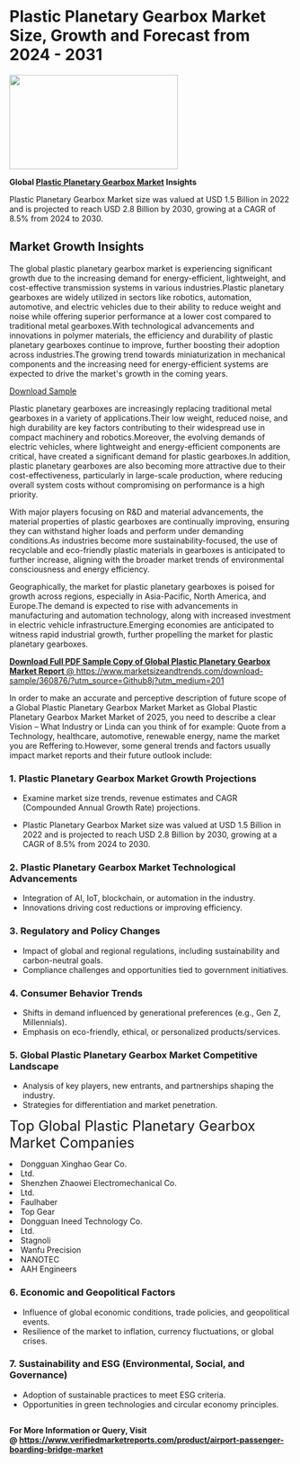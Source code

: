 <H1>Plastic Planetary Gearbox Market Size, Growth and Forecast from 2024 - 2031</H1><img class="aligncenter size-medium wp-image-584254" src="https://thirdeyenews.in/wp-content/uploads/2024/09/Global-Market-Research-300x168.jpeg" alt="" width="300" height="168" /><p><strong>Global&nbsp;<a href="https://www.marketsizeandtrends.com/download-sample/360876/?utm_source=Github8j?utm_medium=201">Plastic Planetary Gearbox Market</a> Insights</strong></p><p>Plastic Planetary Gearbox Market size was valued at USD 1.5 Billion in 2022 and is projected to reach USD 2.8 Billion by 2030, growing at a CAGR of 8.5% from 2024 to 2030.</p><p><h2>Market Growth Insights</h2> <p>The global plastic planetary gearbox market is experiencing significant growth due to the increasing demand for energy-efficient, lightweight, and cost-effective transmission systems in various industries.Plastic planetary gearboxes are widely utilized in sectors like robotics, automation, automotive, and electric vehicles due to their ability to reduce weight and noise while offering superior performance at a lower cost compared to traditional metal gearboxes.With technological advancements and innovations in polymer materials, the efficiency and durability of plastic planetary gearboxes continue to improve, further boosting their adoption across industries.The growing trend towards miniaturization in mechanical components and the increasing need for energy-efficient systems are expected to drive the market's growth in the coming years.</p> <p><a href="sample_download_link">Download Sample</a></p> <p>Plastic planetary gearboxes are increasingly replacing traditional metal gearboxes in a variety of applications.Their low weight, reduced noise, and high durability are key factors contributing to their widespread use in compact machinery and robotics.Moreover, the evolving demands of electric vehicles, where lightweight and energy-efficient components are critical, have created a significant demand for plastic gearboxes.In addition, plastic planetary gearboxes are also becoming more attractive due to their cost-effectiveness, particularly in large-scale production, where reducing overall system costs without compromising on performance is a high priority.</p> <p>With major players focusing on R&D and material advancements, the material properties of plastic gearboxes are continually improving, ensuring they can withstand higher loads and perform under demanding conditions.As industries become more sustainability-focused, the use of recyclable and eco-friendly plastic materials in gearboxes is anticipated to further increase, aligning with the broader market trends of environmental consciousness and energy efficiency.</p> <p>Geographically, the market for plastic planetary gearboxes is poised for growth across regions, especially in Asia-Pacific, North America, and Europe.The demand is expected to rise with advancements in manufacturing and automation technology, along with increased investment in electric vehicle infrastructure.Emerging economies are anticipated to witness rapid industrial growth, further propelling the market for plastic planetary gearboxes.</p> <p><a href="more_insights_link"></p><p><span class=""><strong>Download Full PDF Sample Copy of Global Plastic Planetary Gearbox Market Report</strong> @ <a href="https://www.marketsizeandtrends.com/download-sample/360876/?utm_source=Github8j?utm_medium=201" target="_blank">https://www.marketsizeandtrends.com/download-sample/360876/?utm_source=Github8j?utm_medium=201</a></span></p><p>In order to make an accurate and perceptive description of future scope of a Global&nbsp;Plastic Planetary Gearbox Market Market as Global&nbsp;Plastic Planetary Gearbox Market Market of 2025, you need to describe a clear Vision &ndash; What Industry or Linda can you think of for example: Quote from a Technology, healthcare, automotive, renewable energy, name the market you are Reffering to.However, some general trends and factors usually impact market reports and their future outlook include:</p><h3>1.&nbsp;<strong>Plastic Planetary Gearbox Market Growth Projections</strong></h3><ul><li>Examine market size trends, revenue estimates and CAGR (Compounded Annual Growth Rate) projections.</li><li><p>Plastic Planetary Gearbox Market size was valued at USD 1.5 Billion in 2022 and is projected to reach USD 2.8 Billion by 2030, growing at a CAGR of 8.5% from 2024 to 2030.</p></li></ul><h3>2.&nbsp;<strong>Plastic Planetary Gearbox Market Technological Advancements</strong></h3><ul><li>Integration of AI, IoT, blockchain, or automation in the industry.</li><li>Innovations driving cost reductions or improving efficiency.</li></ul><h3>3.&nbsp;<strong>Regulatory and Policy Changes</strong></h3><ul><li>Impact of global and regional regulations, including sustainability and carbon-neutral goals.</li><li>Compliance challenges and opportunities tied to government initiatives.</li></ul><h3>4.&nbsp;<strong>Consumer Behavior Trends</strong></h3><ul><li>Shifts in demand influenced by generational preferences (e.g., Gen Z, Millennials).</li><li>Emphasis on eco-friendly, ethical, or personalized products/services.</li></ul><h3>5.&nbsp;<strong>Global Plastic Planetary Gearbox Market Competitive Landscape</strong></h3><ul><li>Analysis of key players, new entrants, and partnerships shaping the industry.</li><li>Strategies for differentiation and market penetration.</li></ul><p data-pm-slice="1 1 []"><span style="color: inherit; font-family: inherit; font-size: 25px;">Top Global Plastic Planetary Gearbox Market Companies</span></p><div class="" data-test-id=""><p><li>Dongguan Xinghao Gear Co.</li><li> Ltd.</li><li> Shenzhen Zhaowei Electromechanical Co.</li><li> Ltd.</li><li> Faulhaber</li><li> Top Gear</li><li> Dongguan Ineed Technology Co.</li><li> Ltd.</li><li> Stagnoli</li><li> Wanfu Precision</li><li> NANOTEC</li><li> AAH Engineers</li></p></div><h3>6.&nbsp;<strong>Economic and Geopolitical Factors</strong></h3><ul><li>Influence of global economic conditions, trade policies, and geopolitical events.</li><li>Resilience of the market to inflation, currency fluctuations, or global crises.</li></ul><h3>7.&nbsp;<strong>Sustainability and ESG (Environmental, Social, and Governance)</strong></h3><ul><li>Adoption of sustainable practices to meet ESG criteria.</li><li>Opportunities in green technologies and circular economy principles.</li></ul><h2><strong style="font-size: 14px;">For More Information or Query, Visit @&nbsp;</strong><a style="background-color: #ffffff; font-size: 14px;" href="https://www.marketsizeandtrends.com/report/plastic-planetary-gearbox-market/" target="_blank">https://www.verifiedmarketreports.com/product/airport-passenger-boarding-bridge-market</a></h2>